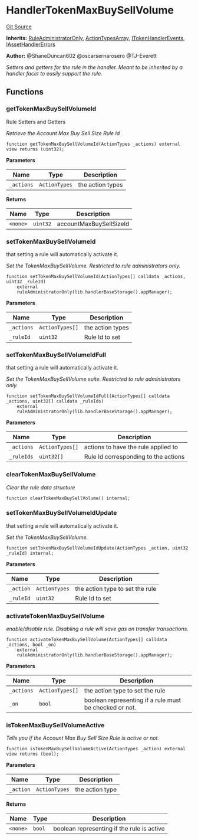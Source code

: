 # HandlerTokenMaxBuySellVolume
[Git Source](https://github.com/thrackle-io/tron/blob/fa1f71d854feb4f93c1bbe77dbe731527e9e3d00/src/client/token/handler/ruleContracts/HandlerTokenMaxBuySellVolume.sol)

**Inherits:**
[RuleAdministratorOnly](/src/protocol/economic/RuleAdministratorOnly.sol/contract.RuleAdministratorOnly.md), [ActionTypesArray](/src/client/common/ActionTypesArray.sol/contract.ActionTypesArray.md), [ITokenHandlerEvents](/src/common/IEvents.sol/interface.ITokenHandlerEvents.md), [IAssetHandlerErrors](/src/common/IErrors.sol/interface.IAssetHandlerErrors.md)

**Author:**
@ShaneDuncan602 @oscarsernarosero @TJ-Everett

*Setters and getters for the rule in the handler. Meant to be inherited by a handler
facet to easily support the rule.*


## Functions
### getTokenMaxBuySellVolumeId

Rule Setters and Getters

*Retrieve the Account Max Buy Sell Size Rule Id*


```solidity
function getTokenMaxBuySellVolumeId(ActionTypes _actions) external view returns (uint32);
```
**Parameters**

|Name|Type|Description|
|----|----|-----------|
|`_actions`|`ActionTypes`|the action types|

**Returns**

|Name|Type|Description|
|----|----|-----------|
|`<none>`|`uint32`|accountMaxBuySellSizeId|


### setTokenMaxBuySellVolumeId

that setting a rule will automatically activate it.

*Set the TokenMaxBuySellVolume. Restricted to rule administrators only.*


```solidity
function setTokenMaxBuySellVolumeId(ActionTypes[] calldata _actions, uint32 _ruleId)
    external
    ruleAdministratorOnly(lib.handlerBaseStorage().appManager);
```
**Parameters**

|Name|Type|Description|
|----|----|-----------|
|`_actions`|`ActionTypes[]`|the action types|
|`_ruleId`|`uint32`|Rule Id to set|


### setTokenMaxBuySellVolumeIdFull

that setting a rule will automatically activate it.

*Set the TokenMaxBuySellVolume suite. Restricted to rule administrators only.*


```solidity
function setTokenMaxBuySellVolumeIdFull(ActionTypes[] calldata _actions, uint32[] calldata _ruleIds)
    external
    ruleAdministratorOnly(lib.handlerBaseStorage().appManager);
```
**Parameters**

|Name|Type|Description|
|----|----|-----------|
|`_actions`|`ActionTypes[]`|actions to have the rule applied to|
|`_ruleIds`|`uint32[]`|Rule Id corresponding to the actions|


### clearTokenMaxBuySellVolume

*Clear the rule data structure*


```solidity
function clearTokenMaxBuySellVolume() internal;
```

### setTokenMaxBuySellVolumeIdUpdate

that setting a rule will automatically activate it.

*Set the TokenMaxBuySellVolume.*


```solidity
function setTokenMaxBuySellVolumeIdUpdate(ActionTypes _action, uint32 _ruleId) internal;
```
**Parameters**

|Name|Type|Description|
|----|----|-----------|
|`_action`|`ActionTypes`|the action type to set the rule|
|`_ruleId`|`uint32`|Rule Id to set|


### activateTokenMaxBuySellVolume

*enable/disable rule. Disabling a rule will save gas on transfer transactions.*


```solidity
function activateTokenMaxBuySellVolume(ActionTypes[] calldata _actions, bool _on)
    external
    ruleAdministratorOnly(lib.handlerBaseStorage().appManager);
```
**Parameters**

|Name|Type|Description|
|----|----|-----------|
|`_actions`|`ActionTypes[]`|the action type to set the rule|
|`_on`|`bool`|boolean representing if a rule must be checked or not.|


### isTokenMaxBuySellVolumeActive

*Tells you if the Account Max Buy Sell Size Rule is active or not.*


```solidity
function isTokenMaxBuySellVolumeActive(ActionTypes _action) external view returns (bool);
```
**Parameters**

|Name|Type|Description|
|----|----|-----------|
|`_action`|`ActionTypes`|the action type|

**Returns**

|Name|Type|Description|
|----|----|-----------|
|`<none>`|`bool`|boolean representing if the rule is active|



